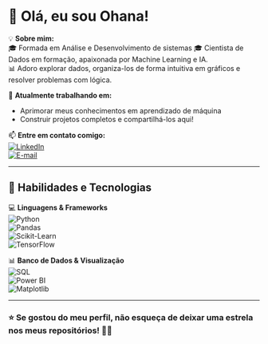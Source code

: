 # 👋 Olá, eu sou Ohana!

💡 **Sobre mim:**  
🎓 Formada em Análise e Desenvolvimento de sistemas
🎓 Cientista de Dados em formação, apaixonada por Machine Learning e IA.  
📊 Adoro explorar dados, organiza-los de forma intuitiva em gráficos e resolver problemas com lógica.  

🔭 **Atualmente trabalhando em:**  
- Aprimorar meus conhecimentos em aprendizado de máquina  
- Construir projetos completos e compartilhá-los aqui!  

📫 **Entre em contato comigo:**  
[![LinkedIn](https://img.shields.io/badge/LinkedIn-000?style=for-the-badge&logo=linkedin&logoColor=0A66C2)](https://www.linkedin.com/in/ohana-oliveira-b70aaa251/)  
[![E-mail](https://img.shields.io/badge/Email-000?style=for-the-badge&logo=gmail&logoColor=red)](ohana.s.oliveira@gmail.com)

---

## 🚀 **Habilidades e Tecnologias**
💻 **Linguagens & Frameworks**  
![Python](https://img.shields.io/badge/Python-000?style=for-the-badge&logo=python)  
![Pandas](https://img.shields.io/badge/Pandas-000?style=for-the-badge&logo=pandas)  
![Scikit-Learn](https://img.shields.io/badge/Scikit--Learn-000?style=for-the-badge&logo=scikit-learn)  
![TensorFlow](https://img.shields.io/badge/TensorFlow-000?style=for-the-badge&logo=tensorflow)  

📊 **Banco de Dados & Visualização**  
![SQL](https://img.shields.io/badge/SQL-000?style=for-the-badge&logo=mysql)  
![Power BI](https://img.shields.io/badge/Power%20BI-000?style=for-the-badge&logo=powerbi)  
![Matplotlib](https://img.shields.io/badge/Matplotlib-000?style=for-the-badge&logo=matplotlib)  

---


### ⭐ **Se gostou do meu perfil, não esqueça de deixar uma estrela nos meus repositórios!** 🚀✨  

